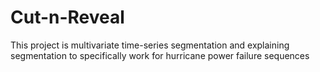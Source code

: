 # Cut-n-Reveal
This project is multivariate time-series segmentation and explaining segmentation to specifically work for hurricane power failure sequences
